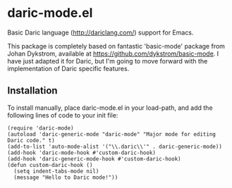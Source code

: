 # daric-mode.el
Basic Daric language (http://dariclang.com/) support for Emacs.

This package is completely based on fantastic 'basic-mode' package from Johan Dykstrom, available at
https://github.com/dykstrom/basic-mode. I have just adapted it for Daric, but I'm going to move forward with the implementation of Daric specific features.

## Installation
To install manually, place daric-mode.el in your load-path, and add the following lines of code to your init file:

```elisp
(require 'daric-mode)
(autoload 'daric-generic-mode "daric-mode" "Major mode for editing Daric code." t)
(add-to-list 'auto-mode-alist '("\\.daric\\'" . daric-generic-mode))
(add-hook 'daric-mode-hook #'custom-daric-hook)
(add-hook 'daric-generic-mode-hook #'custom-daric-hook)
(defun custom-daric-hook ()
  (setq indent-tabs-mode nil)
  (message "Hello to Daric mode!"))
```
